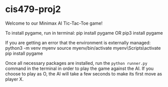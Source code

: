 # cis479-proj2
Welcome to our Minimax AI Tic-Tac-Toe game!

To install pygame, run in terminal:
  pip install pygame 
        OR
  pip3 install pygame 

If you are getting an error that the environment is externally managed:
  python3 -m venv myenv
  source myenv/bin/activate
  myenv\Scripts\activate
  pip install pygame

Once all necessary packages are installed, run the ```python runner.py``` command in the terminal in order to play the game against the AI. 
If you choose to play as O, the AI will take a few seconds to make its first move as player X.
